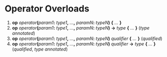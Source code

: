 # Operator Overloads
1. **op** _operator_**(**_param1_**:** _type1_**,** _…_**,** _paramN_**:** _typeN_**)** **{** _…_ **}**
2. **op** _operator_**(**_param1_**:** _type1_**,** _…_**,** _paramN_**:** _typeN_**)** **->** _type_ **{** _…_ **}** (_type annotated_)
3. **op** _operator_**(**_param1_**:** _type1_**,** _…_**,** _paramN_**:** _typeN_**)** _qualifier_ **{** _…_ **}** (_qualified_)
4. **op** _operator_**(**_param1_**:** _type1_**,** _…_**,** _paramN_**:** _typeN_**)** _qualifier_ **->** _type_ **{** _…_ **}** (_qualified_, _type annotated_)